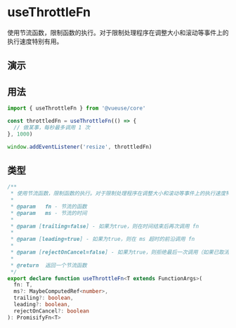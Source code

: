 # useThrottleFn

使用节流函数，限制函数的执行。对于限制处理程序在调整大小和滚动等事件上的执行速度特别有用。


## 演示

<demo src="./demo.vue" title="useThrottleFn" desc="使用节流函数"></demo>

## 用法

```js
import { useThrottleFn } from '@vueuse/core'

const throttledFn = useThrottleFn(() => {
  // 做某事，每秒最多调用 1 次
}, 1000)

window.addEventListener('resize', throttledFn)
```

## 类型

```ts
/**
 * 使用节流函数，限制函数的执行。对于限制处理程序在调整大小和滚动等事件上的执行速度特别有用。
 *
 * @param   fn - 节流的函数
 * @param   ms - 节流的时间
 *
 * @param [trailing=false] - 如果为true，则在时间结束后再次调用 fn
 *
 * @param [leading=true] - 如果为true，则在 ms 超时的前沿调用 fn
 *
 * @param [rejectOnCancel=false] - 如果为true，则拒绝最后一次调用（如果已取消）
 *
 * @return  返回一个节流函数
 */
export declare function useThrottleFn<T extends FunctionArgs>(
  fn: T,
  ms?: MaybeComputedRef<number>,
  trailing?: boolean,
  leading?: boolean,
  rejectOnCancel?: boolean
): PromisifyFn<T>
```
